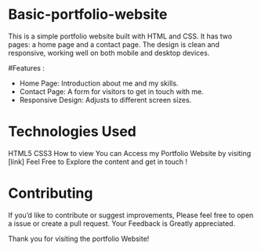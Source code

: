 # Basic-portfolio-website
This is a simple portfolio website built with HTML and CSS. It has two pages: a home page and a contact page. The design is clean and responsive, working well on both mobile and desktop devices.

#Features :
- Home Page: Introduction about me and my skills.
- Contact Page: A form for visitors to get in touch with me.
- Responsive Design: Adjusts to different screen sizes.

# Technologies Used
HTML5
CSS3
How to view
You can Access my Portfolio Website by visiting [link] Feel Free to Explore the content and get in touch !

# Contributing

If you’d like to contribute or suggest improvements, Please feel free to open a issue or create a pull request. Your Feedback is Greatly appreciated.

Thank you for visiting the portfolio Website!
